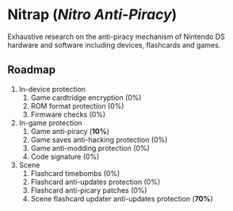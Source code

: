 # Nitrap (_Nitro Anti-Piracy_)

Exhaustive research on the anti-piracy mechanism of Nintendo DS hardware and
software including devices, flashcards and games.

## Roadmap

1. In-device protection
   1. Game cardtridge encryption (0%)
   2. ROM format protection (0%)
   3. Firmware checks (0%)
2. In-game protection
   1. Game anti-piracy (**10%**)
   2. Game saves anti-hacking protection (0%)
   3. Game anti-modding protection (0%)
   4. Code signature (0%)
3. Scene
   1. Flashcard timebombs (0%)
   2. Flashcard anti-updates protection (0%)
   3. Flashcard anti-picary patches (0%)
   4. Scene flashcard updater anti-updates protection (**70%**)
